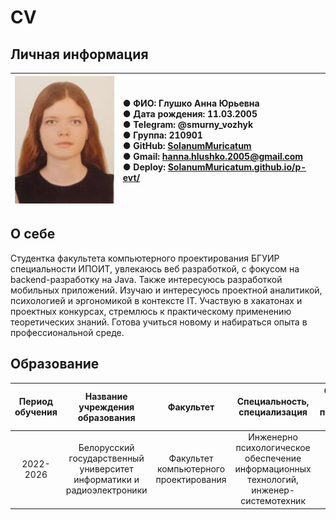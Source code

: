 # CV
## Личная информация

|![](https://github.com/SolanumMuricatum/p-evt/blob/main/me.jpg)|● ФИО: Глушко Анна Юрьевна <br> ● Дата рождения: 11.03.2005 <br> ● Telegram: @smurny_vozhyk <br> ● Группа: 210901 <br> ● GitHub: [SolanumMuricatum](https://github.com/SolanumMuricatum/ "Перейти по ссылке") <br> ● Gmail: hanna.hlushko.2005@gmail.com <br> ● Deploy: [SolanumMuricatum.github.io/p-evt/](https://solanummuricatum.github.io/p-evt/ "Перейти по ссылке")|
|:---|:---|

## О себе
Студентка факультета компьютерного проектирования БГУИР специальности ИПОИТ, увлекаюсь веб
разработкой, с фокусом на backend-разработку на Java. Также интересуюсь разработкой мобильных 
приложений. Изучаю и интересуюсь проектной аналитикой, психологией и эргономикой в контексте IT. 
Участвую в хакатонах и проектных конкурсах, стремлюсь к практическому применению теоретических 
знаний. Готова учиться новому и набираться опыта в профессиональной среде.
## Образование
|Период обучения|Название <br> учреждения <br> образования|Факультет|Специальность, <br> специализация|Средний <br> балл <br> последней <br> сессии|Форма обучения|
|:---:|:---:|:---:|:---:|:---:|:---:|
|2022-2026|Белорусский <br> государственный <br> университет <br> информатики и <br> радиоэлектроники|Факультет <br> компьютерного <br> проектирования |Инженерно <br> психологическое <br> обеспечение <br> информационных <br> технологий, <br> инженер-системотехник|9.5|Очная|
